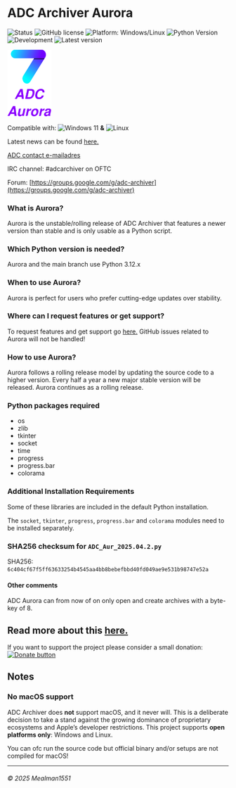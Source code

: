 # ADC Archiver Aurora

![Status](https://img.shields.io/badge/Status-Unstable-red)
![GitHub license](https://img.shields.io/github/license/Mealman1551/ADC)
![Platform: Windows/Linux](https://img.shields.io/badge/Platform-Windows%20%7C%20Linux-blue.svg)
![Python Version](https://img.shields.io/badge/Python-3.12.x-yellow.svg)
![Development](https://img.shields.io/badge/Development-Active-brightgreen)
![Latest version](https://img.shields.io/badge/Latest%20version-2025.04.2-purple)



<img src="https://raw.githubusercontent.com/Mealman1551/ADC/cb41406a7d58017fc92ddb800519fc54563acc1a/img/ADC%20Aurora%20concept%20logo.svg" alt="Aurora" width="100"/>

Compatible with: <img src="https://upload.wikimedia.org/wikipedia/commons/8/87/Windows_logo_-_2021.svg" alt="Windows 11" width="20"/> **&** <img src="https://upload.wikimedia.org/wikipedia/commons/3/35/Tux.svg" alt="Linux" width="20"/>

Latest news can be found [here.](https://github.com/Mealman1551/ADC/discussions/categories/adc-unstable-aurora)

[ADC contact e-mailadres](mailto:adc@linuxmail.org)

IRC channel: #adcarchiver on OFTC

Forum: [https://groups.google.com/g/adc-archiver](https://groups.google.com/g/adc-archiver)

### What is Aurora?

Aurora is the unstable/rolling release of ADC Archiver that features a newer version than stable and is only usable as a Python script.

### Which Python version is needed?

Aurora and the main branch use Python 3.12.x

### When to use Aurora?

Aurora is perfect for users who prefer cutting-edge updates over stability.

### Where can I request features or get support?

To request features and get support go [here.](https://github.com/Mealman1551/ADC/discussions/categories/adc-unstable-aurora)
GitHub issues related to Aurora will not be handled!

### How to use Aurora?

Aurora follows a rolling release model by updating the source code to a higher version. Every half a year a new major stable version will be released. Aurora continues as a rolling release.

### Python packages required

- os
- zlib
- tkinter
- socket
- time
- progress
- progress.bar
- colorama

### Additional Installation Requirements

Some of these libraries are included in the default Python installation.

The `socket`, `tkinter`, `progress`, `progress.bar` and `colorama` modules need to be installed separately.

### SHA256 checksum for ``ADC_Aur_2025.04.2.py``

SHA256: `6c404cf67f5ff63633254b4545aa4bb8bebefbbd40fd049ae9e531b98747e52a`

#### Other comments

ADC Aurora can from now of on only open and create archives with a byte-key of 8.

Read more about this [here.](https://github.com/Mealman1551/ADC/discussions/21)
--
If you want to support the project please consider a small donation: <a href="https://www.paypal.com/donate/?hosted_button_id=LEE83CJJ2BEJC">
	<img src="https://centerproject.org/wp-content/uploads/2021/11/paypal-donate-button-high-quality-png-1_orig.png" alt="Donate button" width="100"/>
</a>

## Notes

### No macOS support
ADC Archiver does **not** support macOS, and it never will.
This is a deliberate decision to take a stand against the growing dominance of proprietary ecosystems and Apple’s developer restrictions.
This project supports **open platforms only**: Windows and Linux.

You can ofc run the source code but official binary and/or setups are not compiled for macOS!

---

###### © 2025 Mealman1551
